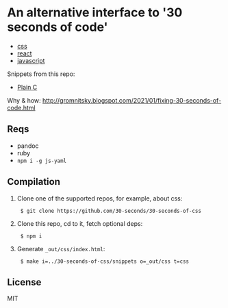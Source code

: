 # An alternative interface to '30 seconds of code'

* [css](http://gromnitsky.users.sourceforge.net/articles/alt30soc/css/)
* [react](http://gromnitsky.users.sourceforge.net/articles/alt30soc/react/)
* [javascript](http://gromnitsky.users.sourceforge.net/articles/alt30soc/js/)

Snippets from this repo:

* [Plain C](http://gromnitsky.users.sourceforge.net/articles/alt30soc/c/)

Why & how: http://gromnitsky.blogspot.com/2021/01/fixing-30-seconds-of-code.html

## Reqs

* pandoc
* ruby
* `npm i -g js-yaml`

## Compilation

1. Clone one of the supported repos, for example, about css:

        $ git clone https://github.com/30-seconds/30-seconds-of-css

2. Clone this repo, cd to it, fetch optional deps:

        $ npm i

3. Generate `_out/css/index.html`:

        $ make i=../30-seconds-of-css/snippets o=_out/css t=css

## License

MIT
